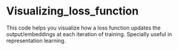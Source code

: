 # Visualizing_loss_function
This code helps you visualize how a loss function updates the output/embeddings at each iteration of training. Specially useful in representation learning.
